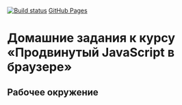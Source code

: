 [![Build status](https://ci.appveyor.com/api/projects/status/rtgt2q4vtexpdqe3?svg=true)](https://ci.appveyor.com/project/Vadim2107/ahj-env2)
[GitHub Pages](https://vadim2107.github.io/AHJ-env2)
# Домашние задания к курсу «Продвинутый JavaScript в браузере»
## Рабочее окружение
